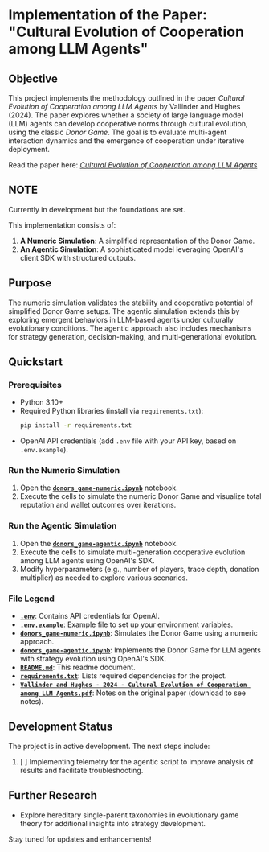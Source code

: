 # Implementation of the Paper: "Cultural Evolution of Cooperation among LLM Agents"

## Objective
This project implements the methodology outlined in the paper *Cultural Evolution of Cooperation among LLM Agents* by Vallinder and Hughes (2024). The paper explores whether a society of large language model (LLM) agents can develop cooperative norms through cultural evolution, using the classic *Donor Game*. The goal is to evaluate multi-agent interaction dynamics and the emergence of cooperation under iterative deployment.

Read the paper here: [*Cultural Evolution of Cooperation among LLM Agents*](https://arxiv.org/pdf/2412.10270)

## NOTE
Currently in development but the foundations are set.

This implementation consists of:
1. **A Numeric Simulation**: A simplified representation of the Donor Game.
2. **An Agentic Simulation**: A sophisticated model leveraging OpenAI's client SDK with structured outputs.

## Purpose
The numeric simulation validates the stability and cooperative potential of simplified Donor Game setups. The agentic simulation extends this by exploring emergent behaviors in LLM-based agents under culturally evolutionary conditions. The agentic approach also includes mechanisms for strategy generation, decision-making, and multi-generational evolution.

## Quickstart

### Prerequisites
- Python 3.10+
- Required Python libraries (install via `requirements.txt`):
  ```bash
  pip install -r requirements.txt
  ```
- OpenAI API credentials (add `.env` file with your API key, based on `.env.example`).

### Run the Numeric Simulation
1. Open the [**`donors_game-numeric.ipynb`**](./donors_game-numeric.ipynb) notebook.
2. Execute the cells to simulate the numeric Donor Game and visualize total reputation and wallet outcomes over iterations.

### Run the Agentic Simulation
1. Open the [**`donors_game-agentic.ipynb`**](./donors_game-agentic.ipynb) notebook.
2. Execute the cells to simulate multi-generation cooperative evolution among LLM agents using OpenAI's SDK.
3. Modify hyperparameters (e.g., number of players, trace depth, donation multiplier) as needed to explore various scenarios.

### File Legend
- **[`.env`](./.env)**: Contains API credentials for OpenAI.
- **[`.env.example`](./.env.example)**: Example file to set up your environment variables.
- **[`donors_game-numeric.ipynb`](./donors_game-numeric.ipynb)**: Simulates the Donor Game using a numeric approach.
- **[`donors_game-agentic.ipynb`](./donors_game-agentic.ipynb)**: Implements the Donor Game for LLM agents with strategy evolution using OpenAI's SDK.
- **[`README.md`](./README.md)**: This readme document.
- **[`requirements.txt`](./requirements.txt)**: Lists required dependencies for the project.
- **[`Vallinder and Hughes - 2024 - Cultural Evolution of Cooperation among LLM Agents.pdf`](./NOTES-Vallinder%20and%20Hughes%20-%202024%20-%20Cultural%20Evolution%20of%20Cooperation%20among%20LLM%20Agents.pdf)**: Notes on the original paper (download to see notes).

## Development Status
The project is in active development. The next steps include:
1. [ ] Implementing telemetry for the agentic script to improve analysis of results and facilitate troubleshooting.

## Further Research
- Explore hereditary single-parent taxonomies in evolutionary game theory for additional insights into strategy development.

Stay tuned for updates and enhancements!